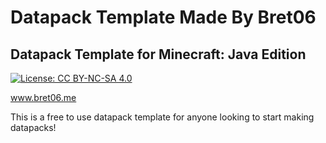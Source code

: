 # Datapack Template Made By Bret06
## Datapack Template for Minecraft: Java Edition

[![License: CC BY-NC-SA 4.0](https://img.shields.io/badge/License-CC%20BY--NC--SA%204.0-brightgreen.svg)](https://creativecommons.org/licenses/by-nc-sa/4.0/)

www.bret06.me

This is a free to use datapack template for anyone looking to start making datapacks!
